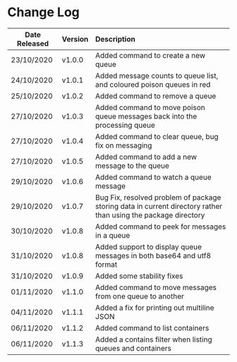 # Change Log

| Date Released   |      Version      |      Description      |
|----------|:-------------|:-------------|
| 23/10/2020 | v1.0.0 | Added command to create a new queue |
| 24/10/2020 | v1.0.1 | Added message counts to queue list, and coloured poison queues in red |
| 25/10/2020 | v1.0.2 | Added command to remove a queue |
| 27/10/2020 | v1.0.3 | Added command to move poison queue messages back into the processing queue |
| 27/10/2020 | v1.0.4 | Added command to clear queue, bug fix on messaging |
| 27/10/2020 | v1.0.5 | Added command to add a new message to the queue |
| 29/10/2020 | v1.0.6 | Added command to watch a queue message |
| 29/10/2020 | v1.0.7 | Bug Fix, resolved problem of package storing data in current directory rather than using the package directory |
| 30/10/2020 | v1.0.8 | Added command to peek for messages in a queue |
| 31/10/2020 | v1.0.8 | Added support to display queue messages in both base64 and utf8 format |
| 31/10/2020 | v1.0.9 | Added some stability fixes |
| 01/11/2020 | v1.1.0 | Added command to move messages from one queue to another |
| 04/11/2020 | v1.1.1 | Added a fix for printing out multiline JSON |
| 06/11/2020 | v1.1.2 | Added command to list containers |
| 06/11/2020 | v1.1.3 | Added a contains filter when listing queues and containers  |